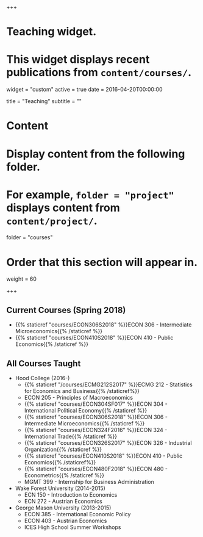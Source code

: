+++
# Teaching widget.
# This widget displays recent publications from `content/courses/`.
widget = "custom"
active = true
date = 2016-04-20T00:00:00

title = "Teaching"
subtitle = ""

# Content
# Display content from the following folder.
# For example, `folder = "project"` displays content from `content/project/`.
folder = "courses"

# Order that this section will appear in.
weight = 60

+++

## Current Courses (Spring 2018)

* {{% staticref "courses/ECON306S2018" %}}ECON 306 - Intermediate Microeconomics{{% /staticref %}} 
* {{% staticref "courses/ECON410S2018" %}}ECON 410 - Public Economics{{% /staticref %}} 

## All Courses Taught
* Hood College (2016-)
  - {{% staticref "/courses/ECMG212S2017" %}}ECMG 212 - Statistics for Economics and Business{{% /staticref%}}
  - ECON 205 - Principles of Macroeconomics
  - {{% staticref "courses/ECON304SF017" %}}ECON 304 - International Political Economy{{% /staticref %}}
  - {{% staticref "courses/ECON306S2018" %}}ECON 306 - Intermediate Microeconomics{{% /staticref %}}
  - {{% staticref "courses/ECON324F2016" %}}ECON 324 - International Trade{{% /staticref %}}
  - {{% staticref "courses/ECON326S2017" %}}ECON 326 - Industrial Organization{{% /staticref %}}
  - {{% staticref "courses/ECON410S2018" %}}ECON 410 - Public Economics{{% /staticref%}}
  - {{% staticref "courses/ECON480F2018" %}}ECON 480 - Econometrics{{% /staticref %}}
  - MGMT 399 - Internship for Business Administration 
* Wake Forest University (2014-2015)
  - ECN 150 - Introduction to Economics
  - ECN 272 - Austrian Economics
* George Mason University (2013-2015)
  - ECON 385 - International Economic Policy
  - ECON 403 - Austrian Economics
  - ICES High School Summer Workshops 

